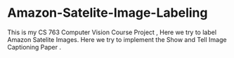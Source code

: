 # Amazon-Satelite-Image-Labeling
This is my CS 763 Computer Vision Course Project , Here we try to label Amazon Satelite Images. Here we try to implement the Show and Tell Image Captioning Paper .
